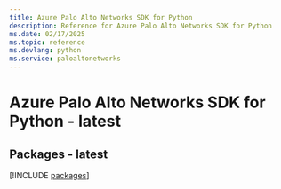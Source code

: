 ```yaml
---
title: Azure Palo Alto Networks SDK for Python
description: Reference for Azure Palo Alto Networks SDK for Python
ms.date: 02/17/2025
ms.topic: reference
ms.devlang: python
ms.service: paloaltonetworks
---
```

# Azure Palo Alto Networks SDK for Python - latest
## Packages - latest
[!INCLUDE [packages](palo-alto-networks-index.md)]
